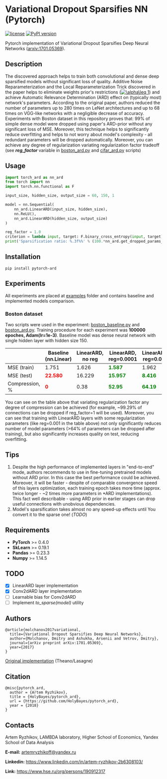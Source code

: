 # Variational Dropout Sparsifies NN (Pytorch)
[![license](https://img.shields.io/github/license/mashape/apistatus.svg?maxAge=2592000)](LICENSE)
[![PyPI version](https://badge.fury.io/py/pytorch-ard.svg)](https://badge.fury.io/py/pytorch-ard)

Pytorch implementation of Variational Dropout Sparsifies Deep Neural Networks ([arxiv:1701.05369](https://arxiv.org/abs/1701.05369)).

## Description
The discovered approach helps to train both convolutional and dense deep sparsified models without significant loss of quality. Additive Noise Reparameterization
and the Local Reparameterization Trick discovered in the paper helps to eliminate weights prior's restrictions (<a href="https://www.codecogs.com/eqnedit.php?latex=\alpha\leq&space;1" target="_blank"><img src="https://latex.codecogs.com/gif.latex?\alpha\leq&space;1" title="\alpha\leq 1" /></a>) and achieve Automatic Relevance Determination (ARD) effect on (typically most) network's parameters. According to the original paper, authors reduced the number of parameters up to 280 times on LeNet architectures and up to 68 times on VGG-like networks with a negligible decrease of accuracy. Experiments with Boston dataset in this repository proves that: 99% of simple dense model were dropped using paper's ARD-prior without any significant loss of MSE. Moreover, this technique helps to significantly reduce overfitting and helps to not worry about model's complexity - all redundant parameters will be dropped automatically. Moreover, you can achieve any degree of regularization variating regularization factor tradeoff (see ***reg_factor*** variable in [boston_ard.py](examples/boston/boston_ard.py) and [cifar_ard.py](examples/cifar/cifar_ard.py) scripts)

## Usage

```python
import torch_ard as nn_ard
from torch import nn
import torch.nn.functional as F

input_size, hidden_size, output_size = 60, 150, 1

model = nn.Sequential(
    nn_ard.LinearARD(input_size, hidden_size),
    nn.ReLU(),
    nn_ard.LinearARD(hidden_size, output_size)
)

reg_factor = 1.0
criterion = lambda input, target: F.binary_cross_entropy(input, target) + reg_factor*nn_ard.get_ard_reg(model)
print('Sparsification ratio: %.3f%%' % (100.*nn_ard.get_dropped_params_ratio(model)))
```

## Installation

```
pip install pytorch-ard
```

## Experiments

All experiments are placed at [examples](examples/) folder and contains baseline and implemented models comparison.

### Boston dataset

Two scripts were used in the experiment: [boston_baseline.py](examples/boston/boston_baseline.py) and [boston_ard.py](examples/boston/boston_ard.py). Training procedure for each experiment was **100000 epoches, Adam(lr=1e-3)**. Baseline model was dense neural network with single hidden layer with hidden size 150.

|                | Baseline (nn.Linear) | LinearARD, no reg | LinearARD, reg=0.0001 | LinearARD, reg=0.001 | LinearARD, reg=0.1 | LinearARD, reg=1 |
|----------------|----------|-------------|-----------------|----------------|--------------|------------|
| MSE (train)    | 1.751    | 1.626       | <span style="color:green"><b>1.587</b></span>           | 1.962          | 17.167       | 33.682     |
| MSE (test)     | <span style="color:red"><b>22.580</b></span>   | 16.229      | <span style="color:green"><b>15.957</b></span>          | <span style="color:green"><b>8.416</b></span>          | 25.695       | 30.231     |
| Compression, % | <span style="color:red"><b>0</b></span>        | 0.38        | <span style="color:green"><b>52.95</b></span>           | <span style="color:green"><b>64.19</b></span>          | <span style="color:green"><b>97.29</b></span>        | <span style="color:green"><b>99.29</b></span>      |

You can see on the table above that variating regularization factor any degree of compression can be achieved (for example, ~99.29% of connections can be dropped if reg_factor=1 will be used). Moreover, you can see that training with LinearARD layers with some regularization parameters (like reg=0.001 in the table above) not only significantly reduces number of model parameters (>64% of parameters can be dropped after training), but also significantly increases quality on test, reducing overfitting.

## Tips

1. Despite the high performance of implemented layers in "end-to-end" mode, authors recommends to use in fine-tuning pretrained models without ARD prior. In this case the best performance could be achieved. Moreover, it will be faster - despite of comparable convergence speed of this layers optimization, each training epoch takes more time (approx. twice longer - ~2 times more parameters in \*ARD implementations).  This fact well describable - using ARD prior in earlier stages can drop useful connections with unobvious dependencies.
2. Model's sparsification takes almost no any speed-up effects until You convert it to the sparse one! (*TODO*)


## Requirements
* **PyTorch** >= 0.4.0
* **SkLearn** >= 0.19.1
* **Pandas** >= 0.23.3
* **Numpy** >= 1.14.5

## TODO
- [X] LinearARD layer implementation
- [X] Conv2dARD layer implementation
- [ ] Learnable bias for Conv2dARD
- [ ] Implement *to_sparse(model)* utility

## Authors

```
@article{molchanov2017variational,
  title={Variational Dropout Sparsifies Deep Neural Networks},
  author={Molchanov, Dmitry and Ashukha, Arsenii and Vetrov, Dmitry},
  journal={arXiv preprint arXiv:1701.05369},
  year={2017}
}
```
[Original implementation](https://github.com/ars-ashuha/variational-dropout-sparsifies-dnn) (Theano/Lasagne)

## Citation

```
@misc{pytorch_ard,
  author = {Artem Ryzhikov},
  title = {HolyBayes/pytorch_ard},
  url = {https://github.com/HolyBayes/pytorch_ard},
  year = {2018}
}
```

## Contacts

Artem Ryzhikov, LAMBDA laboratory, Higher School of Economics, Yandex School of Data Analysis

**E-mail:** artemryzhikoff@yandex.ru

**Linkedin:** https://www.linkedin.com/in/artem-ryzhikov-2b6308103/

**Link:** https://www.hse.ru/org/persons/190912317
